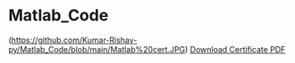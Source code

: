# Matlab_Code
(https://github.com/Kumar-Rishav-py/Matlab_Code/blob/main/Matlab%20cert.JPG)
[Download Certificate PDF](https://github.com/Kumar-Rishav-py/Matlab_Code/blob/main/certificate.pdf)
